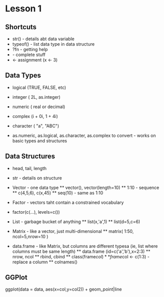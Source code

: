 
# Lesson 1 

## Shortcuts
* str() - details abt data variable
* typeof() - list data type in data structure
* ?fn - getting help
*  <tab> - complete stuff
* <- assignment (x <- 3)

## Data Types

* logical (TRUE, FALSE, etc)
* integer ( 2L, as.integer)
* numeric ( real or decimal)
* complex (i + 0i, 1 + 4i)
* character ( "a", "ABC")

* as.numeric, as.logical, as.character, as.complex to convert - works on basic types and structures

## Data Structures

* head, tail, length
* str - details on structure

* Vector - one data type
** vector(), vector(length=10)
** 1:10 - sequence
** c(4,5,6), c(x,45)
** seq(10) - same as 1:10
* Factor - vectors taht contain a constrained vocabulary
* factor(c(...), levels=c())
* List - garbage bucket of anything
** list(x,'a',1)
** list(d=5,c=6)
* Matrix - like a vector, just multi-dimensional
** matrix( 1:50, ncol=5,nrow=10 )
* data.frame - like Matrix, but columns are different typesa (ie, list where columns must be same length)
** data.frame (id=c('a','b'),x=2:3)
** nrow, ncol
** rbind, cbind
** class(frame$col)
** frame$col <- c(1:3) - replace a column
** colnames()

## GGPlot

ggplot(data = data, aes(x=col,y=col2)) + geom_point|line 
